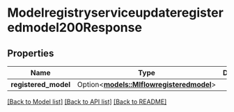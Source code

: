 # Modelregistryserviceupdateregisteredmodel200Response

## Properties

Name | Type | Description | Notes
------------ | ------------- | ------------- | -------------
**registered_model** | Option<[**models::Mlflowregisteredmodel**](Mlflowregisteredmodel.md)> |  | [optional]

[[Back to Model list]](../README.md#documentation-for-models) [[Back to API list]](../README.md#documentation-for-api-endpoints) [[Back to README]](../README.md)


